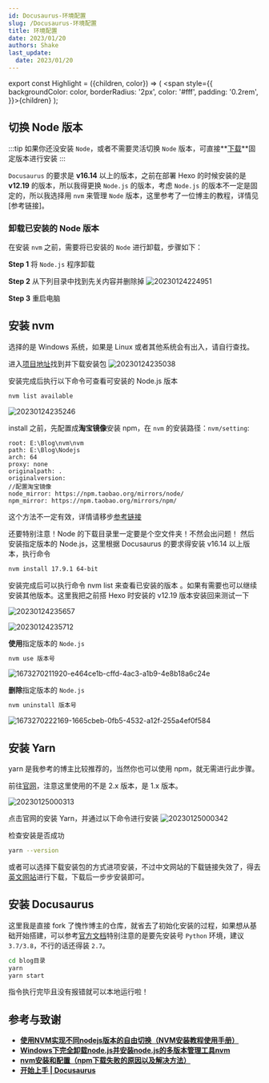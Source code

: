 ```yaml
---
id: Docusaurus-环境配置
slug: /Docusaurus-环境配置
title: 环境配置
date: 2023/01/20
authors: Shake
last_update:
  date: 2023/01/20
---
```


export const Highlight = ({children, color}) => ( <span style={{
    backgroundColor: color,
    borderRadius: '2px',
    color: '#fff',
    padding: '0.2rem',
    }}>{children}</span> );
<br/>

## 切换 Node 版本

:::tip
如果你还没安装 `Node`，或者不需要灵活切换 `Node` 版本，可直接**[下载](https://nodejs.org/en/download/)**固定版本进行安装
:::

`Docusaurus` 的要求是 **v16.14** 以上的版本，之前在部署 Hexo 的时候安装的是 **v12.19** 的版本，所以我得更换 `Node.js` 的版本，考虑 `Node.js` 的版本不一定是固定的，所以我选择用 `nvm` 来管理 `Node` 版本，这里参考了一位博主的教程，详情见[参考链接]。

### 卸载已安装的 Node 版本

在安装 `nvm` 之前，需要将已安装的 `Node` 进行卸载，步骤如下：

**<Highlight color="#9ABCF2">Step 1</Highlight>** 将 `Node.js` 程序卸载

**<Highlight color="#9ABCF2">Step 2</Highlight>** 从下列目录中找到先关内容并删除掉
![20230124224951](https://shake-picture.oss-cn-guangzhou.aliyuncs.com/Docusaurus/docs/Blog_Building/Docusaurus/20230124224951.png)

**<Highlight color="#9ABCF2">Step 3</Highlight>** 重启电脑

## 安装 nvm

选择的是 Windows 系统，如果是 Linux 或者其他系统会有出入，请自行查找。

进入[项目地址](https://github.com/coreybutler/nvm-windows)找到并下载安装包
![20230124235038](https://shake-picture.oss-cn-guangzhou.aliyuncs.com/Docusaurus/docs/Blog_Building/Docusaurus/20230124235038.png)

安装完成后执行以下命令可查看可安装的 Node.js 版本

```bash
nvm list available 
```

![20230124235246](https://shake-picture.oss-cn-guangzhou.aliyuncs.com/Docusaurus/docs/Blog_Building/Docusaurus/20230124235246.png)

install 之前，先配置成**淘宝镜像**安装 npm，在 `nvm` 的安装路径：`nvm/setting`:

```
root: E:\Blog\nvm\nvm
path: E:\Blog\Nodejs
arch: 64
proxy: none
originalpath: .
originalversion: 
//配置淘宝镜像
node_mirror: https://npm.taobao.org/mirrors/node/
npm_mirror: https://npm.taobao.org/mirrors/npm/
```

这个方法不一定有效，详情请移步[参考链接](https://blog.csdn.net/DW14687/article/details/122957949)

还要特别注意！Node 的下载目录里一定要是个空文件夹！不然会出问题！
然后安装指定版本的 Node.js，这里根据 Docusaurus 的要求得安装 v16.14 以上版本，执行命令

```bash
nvm install 17.9.1 64-bit
```

安装完成后可以执行命令 nvm list 来查看已安装的版本 。如果有需要也可以继续安装其他版本。这里我把之前搭 Hexo 时安装的 v12.19 版本安装回来测试一下

![20230124235657](https://shake-picture.oss-cn-guangzhou.aliyuncs.com/Docusaurus/docs/Blog_Building/Docusaurus/20230124235657.png)

![20230124235712](https://shake-picture.oss-cn-guangzhou.aliyuncs.com/Docusaurus/docs/Blog_Building/Docusaurus/20230124235712.png)

**使用**指定版本的 `Node.js`

```bash
nvm use 版本号
```

![1673270211920-e464ce1b-cffd-4ac3-a1b9-4e8b18a6c24e](https://shake-picture.oss-cn-guangzhou.aliyuncs.com/Docusaurus/docs/Blog_Building/Docusaurus/1673270211920-e464ce1b-cffd-4ac3-a1b9-4e8b18a6c24e.png)

**删除**指定版本的 `Node.js`

```bash
nvm uninstall 版本号
```

![1673270222169-1665cbeb-0fb5-4532-a12f-255a4ef0f584](https://shake-picture.oss-cn-guangzhou.aliyuncs.com/Docusaurus/docs/Blog_Building/Docusaurus/1673270222169-1665cbeb-0fb5-4532-a12f-255a4ef0f584.png)

## 安装 Yarn

yarn 是我参考的博主比较推荐的，当然你也可以使用 npm，就无需进行此步骤。

前往[官网](https://yarn.bootcss.com/)，注意这里使用的不是 2.x 版本，是 1.x 版本。

![20230125000313](https://shake-picture.oss-cn-guangzhou.aliyuncs.com/Docusaurus/docs/Blog_Building/Docusaurus/20230125000313.png)

点击官网的安装 Yarn，并通过以下命令进行安装
![20230125000342](https://shake-picture.oss-cn-guangzhou.aliyuncs.com/Docusaurus/docs/Blog_Building/Docusaurus/20230125000342.png)

检查安装是否成功

```bash
yarn --version
```

或者可以选择下载安装包的方式进项安装，不过中文网站的下载链接失效了，得去[英文网站](https://classic.yarnpkg.com/en/docs/install#windows-stable)进行下载，下载后一步步安装即可。

## 安装 Docusaurus

这里我是直接 fork 了愧怍博主的仓库，就省去了初始化安装的过程，如果想从基础开始搭建，可以参考[官方文档](https://docusaurus.io/zh-CN/docs/category/getting-started)特别注意的是要先安装号 `Python` 环境，建议 `3.7/3.8`，不行的话还得装 `2.7`。

```bash
cd blog目录
yarn
yarn start
```

指令执行完毕且没有报错就可以本地运行啦！

## 参考与致谢

- **[使用NVM实现不同nodejs版本的自由切换（NVM安装教程使用手册）](https://lichong.blog.csdn.net/article/details/118756713?spm=1001.2101.3001.6650.2&utm_medium=distribute.pc_relevant.none-task-blog-2%7Edefault%7ECTRLIST%7ERate-2-118756713-blog-128326759.pc_relevant_3mothn_strategy_and_data_recovery&depth_1-utm_source=distribute.pc_relevant.none-task-blog-2%7Edefault%7ECTRLIST%7ERate-2-118756713-blog-128326759.pc_relevant_3mothn_strategy_and_data_recovery&utm_relevant_index=3)**
- **[Windows下完全卸载node.js并安装node.js的多版本管理工具nvm](https://blog.csdn.net/lewky_liu/article/details/87959839)**
- **[nvm安装和配置（npm下载失败的原因以及解决方法）](https://blog.csdn.net/DW14687/article/details/122957949)**
- **[开始上手 | Docusaurus](https://docusaurus.io/zh-CN/docs/category/getting-started)**
  